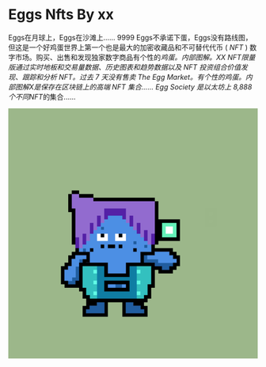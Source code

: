 # Eggs Nfts By xx

Eggs在月球上，Eggs在沙滩上...... 9999 Eggs不承诺下蛋，Eggs没有路线图，但这是一个好鸡蛋世界上第一个也是最大的加密收藏品和不可替代代币 ( *NFT* ) 数字市场。购买、出售和发现独家数字商品有个性的*鸡蛋。*内部图解。*XX NFT*限量版通过实时地板和交易量数据、历史图表和趋势数据以及 NFT 投资组合价值发现、跟踪和分析 NFT。过去 7 天没有售卖 The *Egg Market。*有个性的*鸡蛋。*内部图解*X*是保存在区块链上的高端 NFT 集合...... *Egg* Society 是以太坊上 8,888 个不同*NFT*的集合......

![nft](1.png)
